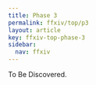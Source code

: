 ```yaml
---
title: Phase 3
permalink: ffxiv/top/p3
layout: article
key: ffxiv-top-phase-3
sidebar:
  nav: ffxiv
---
```


To Be Discovered.